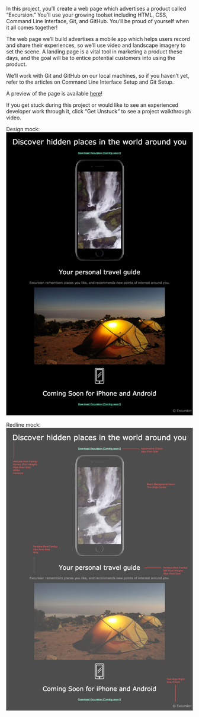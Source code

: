 In this project, you’ll create a web page which advertises a product called “Excursion.” You’ll use your growing toolset including HTML, CSS, Command Line Interface, Git, and GitHub. You’ll be proud of yourself when it all comes together!

The web page we’ll build advertises a mobile app which helps users record and share their experiences, so we’ll use video and landscape imagery to set the scene. A landing page is a vital tool in marketing a product these days, and the goal will be to entice potential customers into using the product.

We’ll work with Git and GitHub on our local machines, so if you haven’t yet, refer to the articles on Command Line Interface Setup and Git Setup.

A preview of the page is available [here](https://www.codecademy.com/courses/learn-git/projects/f1-excursion)!

If you get stuck during this project or would like to see an experienced developer work through it, click “Get Unstuck“ to see a project walkthrough video.

Design mock:
![This is an image](https://github.com/grellag/Excursion/blob/b9754dab0b843c1173914d32f9ea300990bd6e4e/images/excursion.png)

Redline mock:
![This is an image](https://github.com/grellag/Excursion/blob/b16d502fa56c341c9c8ea04d63b24441e6f5c179/images/excursion_redline.png)


